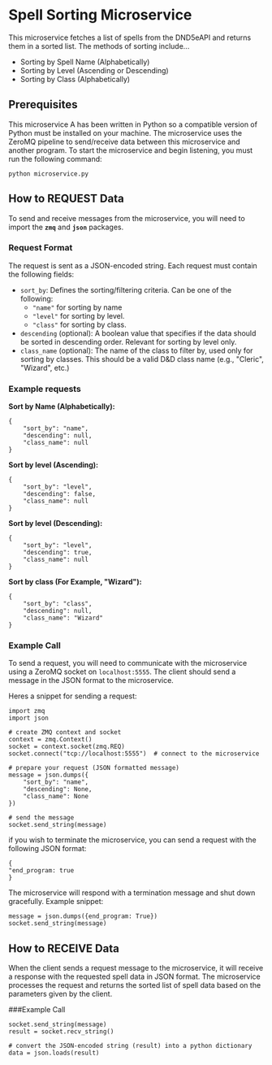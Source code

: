 # Spell Sorting Microservice
This microservice fetches a list of spells from the DND5eAPI and returns them in a sorted list. The methods of sorting include...
- Sorting by Spell Name (Alphabetically)
- Sorting by Level (Ascending or Descending)
- Sorting by Class (Alphabetically)

## Prerequisites
This microservice A has been written in Python so a compatible version of Python must be installed on your machine. The microservice uses the ZeroMQ pipeline to send/receive data between this microservice and 
another program. To start the microservice and begin listening, you must run the following command:
```
python microservice.py
```

## How to REQUEST Data
To send and receive messages from the microservice, you will need to import the **```zmq```** and **```json```** packages.

### Request Format
The request is sent as a JSON-encoded string. Each request must contain the following fields:
- ```sort_by```: Defines the sorting/filtering criteria. Can be one of the following:
  - ```"name"``` for sorting by name
  - ```"level"``` for sorting by level.
  - ```"class"``` for sorting by class.
- ```descending``` (optional): A boolean value that specifies if the data should be sorted in descending order. Relevant for sorting by level only.
- ```class_name``` (optional): The name of the class to filter by, used only for sorting by classes. This should be a valid D&D class name (e.g., "Cleric", "Wizard", etc.)

### Example requests

**Sort by Name (Alphabetically):**
```
{
    "sort_by": "name",
    "descending": null,
    "class_name": null
}
```
**Sort by level (Ascending):**
```
{
    "sort_by": "level",
    "descending": false,
    "class_name": null
}
```
**Sort by level (Descending):**
```
{
    "sort_by": "level",
    "descending": true,
    "class_name": null
}
```
**Sort by class (For Example, "Wizard"):**
```
{
    "sort_by": "class",
    "descending": null,
    "class_name": "Wizard"
}
```

### Example Call
To send a request, you will need to communicate with the microservice using a ZeroMQ socket on ```localhost:5555```. The client should send a message in the JSON format to the microservice.

Heres a snippet for sending a request:
```
import zmq
import json

# create ZMQ context and socket
context = zmq.Context()
socket = context.socket(zmq.REQ)
socket.connect("tcp://localhost:5555")  # connect to the microservice

# prepare your request (JSON formatted message)
message = json.dumps({
    "sort_by": "name",
    "descending": None,
    "class_name": None
})

# send the message
socket.send_string(message)
```
if you wish to terminate the microservice, you can send a request with the following JSON format:
```
{
"end_program: true
}
```

The microservice will respond with a termination message and shut down gracefully.
Example snippet: 
```
message = json.dumps({end_program: True})
socket.send_string(message)
```

## How to RECEIVE Data
When the client sends a request message to the microservice, it will receive a response with the requested spell data in JSON format.
The microservice processes the request and returns the sorted list of spell data based on the parameters given by the client.

###Example Call
```
socket.send_string(message)
result = socket.recv_string()

# convert the JSON-encoded string (result) into a python dictionary
data = json.loads(result)
```
